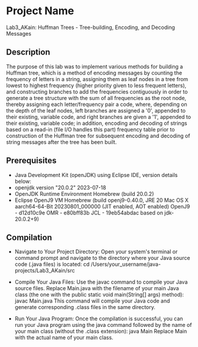 # Project Name
Lab3_AKain: Huffman Trees - Tree-building, Encoding, and Decoding Messages

## Description
The purpose of this lab was to implement various methods for building a Huffman tree, which is a method of encoding messages by counting the frequency of letters in a string, assigning them as leaf nodes in a tree from lowest to highest frequency (higher priority given to less frequent letters), and constructing branches to add the frequencies contiguously in order to generate a tree structure with the sum of all frequencies as the root node, thereby assigning each letter/frequency pair a code, where, depending on the depth of the leaf nodes, left branches are assigned a '0', appended to their existing, variable code, and right branches are given a '1', appended to their existing, variable code; in addition, encoding and decoding of strings based on a read-in (file I/O handles this part) frequency table prior to construction of the Huffman tree for subsequent encoding and decoding of string messages after the tree has been built.

## Prerequisites

- Java Development Kit (openJDK) using Eclipse IDE, version details below:
- openjdk version "20.0.2" 2023-07-18
- OpenJDK Runtime Environment Homebrew (build 20.0.2)
- Eclipse OpenJ9 VM Homebrew (build openj9-0.40.0, JRE 20 Mac OS X aarch64-64-Bit 20230801_000000 (JIT enabled, AOT enabled)
  OpenJ9   - d12d10c9e
  OMR      - e80bff83b
  JCL      - 19eb54abdac based on jdk-20.0.2+9)

## Compilation

- Navigate to Your Project Directory: Open your system's terminal or command prompt and navigate to the directory where your Java source code (.java files) is located: cd /Users/your_username/java-projects/Lab3_AKain/src

- Compile Your Java Files: Use the javac command to compile your Java source files. Replace Main.java with the filename of your main Java class (the one with the public static void main(String[] args) method): javac Main.java
This command will compile your Java code and generate corresponding .class files in the same directory.

- Run Your Java Program: Once the compilation is successful, you can run your Java program using the java command followed by the name of your main class (without the .class extension): java Main
Replace Main with the actual name of your main class.





